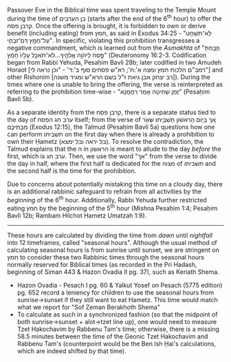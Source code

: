 Passover Eve in the Biblical time was spent traveling to the Temple Mount during the time of בן הערבים (starts after the end of the 6<sup>th</sup> hour) to offer the קרבן פסח. Once the offering is brought, it is forbidden to own or derive benefit (including eating) from חמץ, as said in Exodus 34:25 - "לֹֽא־תִשְׁחַ֥ט עַל־חָמֵ֖ץ דַּם־זִבְחִ֑י". In specific, violating this prohibition transgresses a negative commandment, which is learned out from the *Asmakhta* of "וְזָבַ֥חְתָּ פֶּ֛סַח לַיהֹוָ֥ה אֱלֹהֶ֖יךָ...לֹא־תֹאכַ֤ל עָלָיו֙ חָמֵ֔ץ" (Deuteronomy 16:2-3. Codification began from Rabbi Yehuda, Pesaḥim Bavli 28b; later codified in two Amudeh Horaot [רמב"ם הלכות חמץ ומצה א':ח'; רא"ש פסחים סוף ב':ד' - "וכן נראה לי"] and other Rishonim [רב יצחק אבן גיאת ז"ל בשם הרא"ש ומגיד משנה]). During the times where one is unable to bring the offering, the verse is reinterpreted as referring to the prohibition time-wise - "זְמַן שְׁחִיטָה אָמַר רַחֲמָנָא" (Pesaḥim Bavli 5b).

As a separate identity from the קרבן פסח, there is a separate status tied to the day of ערב חג הפסח itself; from the verse of אַ֚ךְ בַּיּ֣וֹם הָרִאשׁ֔וֹן תַּשְׁבִּ֥יתוּ שְּׂאֹ֖ר מִבָּתֵּיכֶ֑ם (Exodus 12:15), the Talmud (Pesaḥim Bavli 5a) questions how one can perform תשביתו on the first day when there is already a prohibition to own their Ḥametz (בל יראה ובל ימצא). To resolve the contradiction, the Talmud explains that the ה in הראשון is meant to allude to the day *before* the first, which is ערב חג. Then, we use the word "אך" from the verse to divide the day in half, where the first half is dedicated for the מצוה of תשביתו and the second half is the time for the prohibition.

Due to concerns about potentially mistaking this time on a cloudy day, there is an additional rabbinic safeguard to refrain from all activities by the *beginning* of the 6<sup>th</sup> hour. Additionally, Rabbi Yehuda further restricted eating חמץ by the beginning of the 5<sup>th</sup> hour (Mishna Pesaḥim 1:4; Pesaḥim Bavli 12b; Rambam Hilchot Hametz Umatzah 1:9).

---

These hours are calculated by dividing the time from *dawn* until *nightfall* into 12 timeframes, called "seasonal hours". Although the usual method of calculating seasonal hours is from sunrise until sunset, we are stringent on חמץ to consider these two Rabbinic times through the seasonal hours normally reserved for Biblical times (as recorded in the Pri Hadash, beginning of Siman 443 & Hazon Ovadia II pg. 37), such as Keriath Shema.
- Hazon Ovadia - Pesach I pg. 60 & Yalkut Yosef on Pesach (5775 edition) pg. 652 record a leniency for children to use the seasonal hours from sunrise->sunset if they still want to eat Hametz. This time would match what we report for "Sof Zeman Berakhoth Shema"
- To calculate as such in a synchronized fashion (so that the midpoint of both sunrise->sunset + alot->tzet line up), one would need to measure Tzet Hakochavim by Rabbenu Tam's time; otherwise, there is a missing 58.5 minutes between the time of the Geonic Tzet Hakochavim and Rabbenu Tam's (counterpoint would be the Ben Ish Ḥai's calculations, which are indeed shifted by that time).